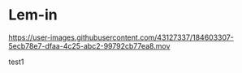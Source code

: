 # Lem-in

https://user-images.githubusercontent.com/43127337/184603307-5ecb78e7-dfaa-4c25-abc2-99792cb77ea8.mov

test1
